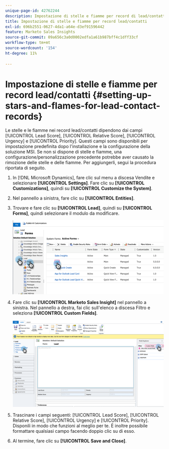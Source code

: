 ```yaml
---
unique-page-id: 42762244
description: Impostazione di stelle e fiamme per record di lead/contatti - Documentazione di Marketo - Documentazione del prodotto
title: Impostazione di stelle e fiamme per record lead/contatti
exl-id: 696b2551-0627-4da1-a64e-d3ef91596442
feature: Marketo Sales Insights
source-git-commit: 09a656c3a0d0002edfa1a61b987bff4c1dff33cf
workflow-type: tm+mt
source-wordcount: '154'
ht-degree: 11%

---
```


# Impostazione di stelle e fiamme per record lead/contatti {#setting-up-stars-and-flames-for-lead-contact-records}

Le stelle e le fiamme nei record lead/contatti dipendono dai campi [!UICONTROL Lead Score], [!UICONTROL Relative Score], [!UICONTROL Urgency] e [!UICONTROL Priority]. Questi campi sono disponibili per impostazione predefinita dopo l&#39;installazione e la configurazione della soluzione MSI. Se non si dispone di stelle e fiamme, una configurazione/personalizzazione precedente potrebbe aver causato la rimozione delle stelle e delle fiamme. Per aggiungerli, segui la procedura riportata di seguito.

1. In [!DNL Microsoft Dynamics], fare clic sul menu a discesa Vendite e selezionare **[!UICONTROL Settings]**. Fare clic su **[!UICONTROL Customizations]**, quindi su **[!UICONTROL Customize the System]**.

1. Nel pannello a sinistra, fare clic su **[!UICONTROL Entities]**.

1. Trovare e fare clic su **[!UICONTROL Lead]**, quindi su **[!UICONTROL Forms]**, quindi selezionare il modulo da modificare.

   ![](assets/setting-up-stars-and-flames-for-lead-contact-records-1.png)

1. Fare clic su **[!UICONTROL Marketo Sales Insight]** nel pannello a sinistra. Nel pannello a destra, fai clic sull&#39;elenco a discesa Filtro e seleziona **[!UICONTROL Custom Fields]**.

   ![](assets/setting-up-stars-and-flames-for-lead-contact-records-2.png)

1. Trascinare i campi seguenti: [!UICONTROL Lead Score], [!UICONTROL Relative Score], [!UICONTROL Urgency] e [!UICONTROL Priority]. Disponili in modo che funzioni al meglio per te. È inoltre possibile formattare qualsiasi campo facendo doppio clic su di esso.

1. Al termine, fare clic su **[!UICONTROL Save and Close]**.
